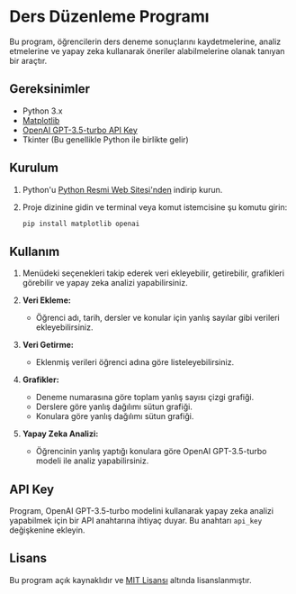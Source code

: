 # Ders Düzenleme Programı

Bu program, öğrencilerin ders deneme sonuçlarını kaydetmelerine, analiz etmelerine ve yapay zeka kullanarak öneriler alabilmelerine olanak tanıyan bir araçtır.

## Gereksinimler

- Python 3.x
- [Matplotlib](https://matplotlib.org/stable/users/installing.html)
- [OpenAI GPT-3.5-turbo API Key](https://beta.openai.com/signup/)
- Tkinter (Bu genellikle Python ile birlikte gelir)

## Kurulum

1. Python'u [Python Resmi Web Sitesi'nden](https://www.python.org/) indirip kurun.
2. Proje dizinine gidin ve terminal veya komut istemcisine şu komutu girin:

    ```bash
    pip install matplotlib openai
    ```
## Kullanım

1. Menüdeki seçenekleri takip ederek veri ekleyebilir, getirebilir, grafikleri görebilir ve yapay zeka analizi yapabilirsiniz.

2. **Veri Ekleme:**
    - Öğrenci adı, tarih, dersler ve konular için yanlış sayılar gibi verileri ekleyebilirsiniz.

3. **Veri Getirme:**
    - Eklenmiş verileri öğrenci adına göre listeleyebilirsiniz.

4. **Grafikler:**
    - Deneme numarasına göre toplam yanlış sayısı çizgi grafiği.
    - Derslere göre yanlış dağılımı sütun grafiği.
    - Konulara göre yanlış dağılımı sütun grafiği.

5. **Yapay Zeka Analizi:**
    - Öğrencinin yanlış yaptığı konulara göre OpenAI GPT-3.5-turbo modeli ile analiz yapabilirsiniz.

## API Key

Program, OpenAI GPT-3.5-turbo modelini kullanarak yapay zeka analizi yapabilmek için bir API anahtarına ihtiyaç duyar. Bu anahtarı `api_key` değişkenine ekleyin.

## Lisans

Bu program açık kaynaklıdır ve [MIT Lisansı](LICENSE) altında lisanslanmıştır.
